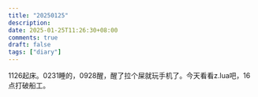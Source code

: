 ```yaml
---
title: "20250125"
description: 
date: 2025-01-25T11:26:30+08:00
comments: true
draft: false
tags: ["diary"]
---
```

1126起床。0231睡的，0928醒，醒了拉个屎就玩手机了。今天看看z.lua吧，16点打破船工。